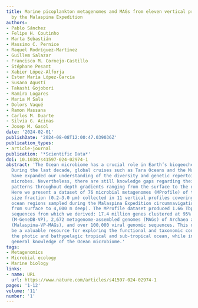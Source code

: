 ```yaml
---
title: Marine picoplankton metagenomes and MAGs from eleven vertical profiles obtained
  by the Malaspina Expedition
authors:
- Pablo Sánchez
- Felipe H. Coutinho
- Marta Sebastián
- Massimo C. Pernice
- Raquel Rodríguez-Martínez
- Guillem Salazar
- Francisco M. Cornejo-Castillo
- Stéphane Pesant
- Xabier López-Alforja
- Ester María López-García
- Susana Agustí
- Takashi Gojobori
- Ramiro Logares
- Maria M Sala
- Dolors Vaqué
- Ramon Massana
- Carlos M. Duarte
- Silvia G. Acinas
- Josep M. Gasol
date: '2024-02-01'
publishDate: '2024-08-08T12:00:47.039036Z'
publication_types:
- article-journal
publication: '*Scientific Data*'
doi: 10.1038/s41597-024-02974-1
abstract: 'The Ocean microbiome has a crucial role in Earth’s biogeochemical cycles.
  During the last decade, global cruises such as Tara Oceans and the Malaspina Expedition
  have expanded our understanding of the diversity and genetic repertoire of marine
  microbes. Nevertheless, there are still knowledge gaps regarding their diversity
  patterns throughout depth gradients ranging from the surface to the deep ocean.
  Here we present a dataset of 76 microbial metagenomes (MProfile) of the picoplankton
  size fraction (0.2–3.0 µm) collected in 11 vertical profiles covering contrasting
  ocean regions sampled during the Malaspina Expedition circumnavigation (7 depths,
  from surface to 4,000 m deep). The MProfile dataset produced 1.66 Tbp of raw DNA
  sequences from which we derived: 17.4 million genes clustered at 95% sequence similarity
  (M-GeneDB-VP), 2,672 metagenome-assembled genomes (MAGs) of Archaea and Bacteria
  (Malaspina-VP-MAGs), and over 100,000 viral genomic sequences. This dataset will
  be a valuable resource for exploring the functional and taxonomic connectivity between
  the photic and bathypelagic tropical and sub-tropical ocean, while increasing our
  general knowledge of the Ocean microbiome.'
tags:
- Metagenomics
- Microbial ecology
- Marine biology
links:
- name: URL
  url: https://www.nature.com/articles/s41597-024-02974-1
pages: '1-12'
volume: '11'
number: '1'
---
```

